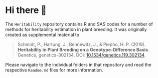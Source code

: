 # Hi there 👋

The `Heritability` repository contains R and SAS codes for a number of methods for heritability estimation in plant breeding. It was originally created as supplemental material to 

> Schmidt, P., Hartung, J., Bennewitz, J., & Piepho, H. P. (2019). **Heritability in Plant Breeding on a Genotype-Difference Basis**. Genetics, genetics-302134. DOI: [10.1534/genetics.119.302134](https://doi.org/10.1534/genetics.119.302134).
 
Please navigate to the individual folders in that repository and read the respective `Readme.md` files for more information.


